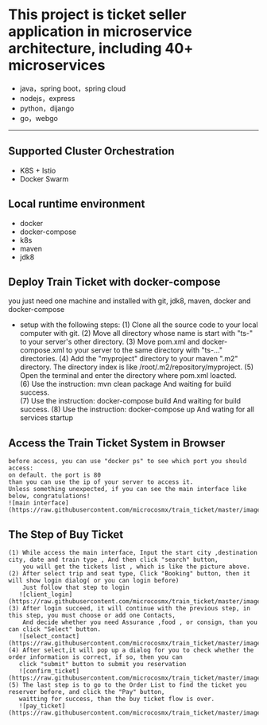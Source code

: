 This project is ticket seller application in microservice architecture, including 40+ microservices
=========================

- java，spring boot，spring cloud
- nodejs，express
- python，dijango
- go，webgo

---
## Supported Cluster Orchestration
- K8S + Istio
- Docker Swarm

##  Local runtime environment
- docker
- docker-compose
- k8s
- maven
- jdk8

## Deploy Train Ticket with docker-compose

  you just need one machine and installed with  git, jdk8, maven, docker and docker-compose
- setup with the following steps:
    (1) Clone all the source code to your local computer with git.
    (2) Move all directory whose name is start with "ts-" to your server's  other directory. 
    (3) Move pom.xml and docker-compose.xml to your server to the same directory with "ts-..." directories.
    (4) Add the "myproject" directory to your maven ".m2" directory.  The directory index is like  /root/.m2/repository/myproject.
    (5) Open the terminal and enter the directory where pom.xml loacted.   
    (6) Use the instruction: mvn clean package  And waiting for build success.   
    (7) Use the instruction: docker-compose build  And waiting for build success.
    (8) Use the instruction: docker-compose up   And wating for all services startup
     
## Access the Train Ticket System in Browser 
    before access, you can use "docker ps" to see which port you should access:
    on default. the port is 80
    than you can use the ip of your server to access it.
    Unless something unexpected, if you can see the main interface like below, congratulations!
    ![main interface](https://raw.githubusercontent.com/microcosmx/train_ticket/master/image/main_interface.png)
    
##  The Step of Buy Ticket
    (1) While access the main interface, Input the start city ,destination city, date and train type , And then click "search" button,
        you will get the tickets list , which is like the picture above.
    (2) After select trip and seat type, Click "Booking" button, then it will show login dialog( or you can login before)
        Just follow that step to login
       ![client_login](https://raw.githubusercontent.com/microcosmx/train_ticket/master/image/login.png)
    (3) After login succeed, it will continue with the previous step, in this step, you must choose or add one Contacts,
        And decide whether you need Assurance ,food , or consign, than you can click "Select" button.  
       ![select_contact](https://raw.githubusercontent.com/microcosmx/train_ticket/master/image/select_contace.png)
    (4) After select,it will pop up a dialog for you to check whether the order information is correct, if so, then you can 
       click "submit" button to submit you reservation  
       ![confirm_ticket](https://raw.githubusercontent.com/microcosmx/train_ticket/master/image/confirm_ticket.png)
    (5) The last step is to go to the Order List to find the ticket you reserver before, and click the "Pay" button,
       waitting for success, than the buy ticket flow is over.
       ![pay_ticket](https://raw.githubusercontent.com/microcosmx/train_ticket/master/image/pay_ticket.png)


